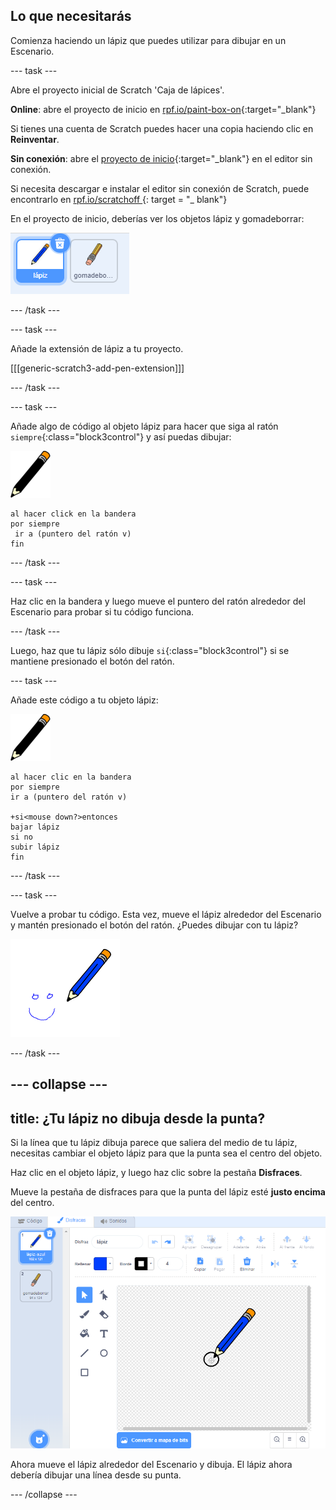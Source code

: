 ## Lo que necesitarás

Comienza haciendo un lápiz que puedes utilizar para dibujar en un Escenario.

\--- task \---

Abre el proyecto inicial de Scratch 'Caja de lápices'.

**Online**: abre el proyecto de inicio en [rpf.io/paint-box-on](http://rpf.io/paint-box-on){:target="_blank"}

Si tienes una cuenta de Scratch puedes hacer una copia haciendo clic en **Reinventar**.

**Sin conexión**: abre el [proyecto de inicio](http://rpf.io/p/en/paint-box-go){:target="_blank"} en el editor sin conexión.

Si necesita descargar e instalar el editor sin conexión de Scratch, puede encontrarlo en [ rpf.io/scratchoff ](http://rpf.io/scratchoff) {: target = "_ blank"}

En el proyecto de inicio, deberías ver los objetos lápiz y gomadeborrar:

![captura de pantalla](images/paint-starter.png)

\--- /task \---

\--- task \---

Añade la extensión de lápiz a tu proyecto.

[[[generic-scratch3-add-pen-extension]]]

\--- /task \---

\--- task \---

Añade algo de código al objeto lápiz para hacer que siga al ratón `siempre`{:class="block3control"} y así puedas dibujar:

![lápiz](images/pencil.png)

```blocks3
al hacer click en la bandera
por siempre
 ir a (puntero del ratón v)
fin
```

\--- /task \---

\--- task \---

Haz clic en la bandera y luego mueve el puntero del ratón alrededor del Escenario para probar si tu código funciona.

\--- /task \---

Luego, haz que tu lápiz sólo dibuje `si`{:class="block3control"} si se mantiene presionado el botón del ratón.

\--- task \---

Añade este código a tu objeto lápiz:

![lápiz](images/pencil.png)

```blocks3
al hacer clic en la bandera
por siempre
ir a (puntero del ratón v)

+si<mouse down?>entonces
bajar lápiz
si no
subir lápiz
fin
```

\--- /task \---

\--- task \---

Vuelve a probar tu código. Esta vez, mueve el lápiz alrededor del Escenario y mantén presionado el botón del ratón. ¿Puedes dibujar con tu lápiz?

![captura de pantalla](images/paint-draw.png)

\--- /task \---

## \--- collapse \---

## title: ¿Tu lápiz no dibuja desde la punta?

Si la línea que tu lápiz dibuja parece que saliera del medio de tu lápiz, necesitas cambiar el objeto lápiz para que la punta sea el centro del objeto.

Haz clic en el objeto lápiz, y luego haz clic sobre la pestaña **Disfraces**.

Mueve la pestaña de disfraces para que la punta del lápiz esté **justo encima** del centro.

![Centro de disfraces](images/costume-center-annotated.png)

Ahora mueve el lápiz alrededor del Escenario y dibuja. El lápiz ahora debería dibujar una línea desde su punta.

\--- /collapse \---
